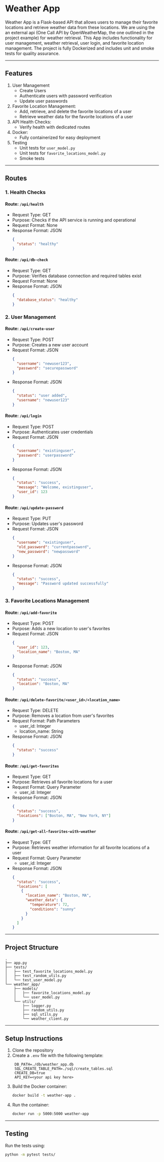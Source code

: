 # Weather App

Weather App is a Flask-based API that allows users to manage their favorite locations and retrieve weather data from these locations.
We are using the an external api (One Call API by OpenWeatherMap, the one outlined in the project example) for weather retrieval.
This App includes functionality for user management, weather retrieval, user login, and favorite location management.
The project is fully Dockerized and includes unit and smoke tests for quality assurance.

---

## Features

1. User Management
   - Create Users
   - Authenticate users with password verification
   - Update user passwords
2. Favorite Location Management:
   - Add, retrieve, and delete the favorite locations of a user
   - Retrieve weather data for the favorite locations of a user
3. API Health Checks:
   - Verify health with dedicated routes
4. Docker:
   - Fully containerized for easy deployment
5. Testing
   - Unit tests for `user_model.py`
   - Unit tests for `favorite_locations_model.py`
   - Smoke tests

---

## Routes

### 1. Health Checks

#### Route: `/api/health`

- Request Type: GET
- Purpose: Checks if the API service is running and operational
- Request Format: None
- Response Format: JSON
  ```json
  {
    "status": "healthy"
  }
  ```

#### Route: `/api/db-check`

- Request Type: GET
- Purpose: Verifies database connection and required tables exist
- Request Format: None
- Response Format: JSON
  ```json
  {
    "database_status": "healthy"
  }
  ```

### 2. User Management

#### Route: `/api/create-user`

- Request Type: POST
- Purpose: Creates a new user account
- Request Format: JSON
  ```json
  {
    "username": "newuser123",
    "password": "securepassword"
  }
  ```
- Response Format: JSON
  ```json
  {
    "status": "user added",
    "username": "newuser123"
  }
  ```

#### Route: `/api/login`

- Request Type: POST
- Purpose: Authenticates user credentials
- Request Format: JSON
  ```json
  {
    "username": "existinguser",
    "password": "userpassword"
  }
  ```
- Response Format: JSON
  ```json
  {
    "status": "success",
    "message": "Welcome, existinguser",
    "user_id": 123
  }
  ```

#### Route: `/api/update-password`

- Request Type: PUT
- Purpose: Updates user's password
- Request Format: JSON
  ```json
  {
    "username": "existinguser",
    "old_password": "currentpassword",
    "new_password": "newpassword"
  }
  ```
- Response Format: JSON
  ```json
  {
    "status": "success",
    "message": "Password updated successfully"
  }
  ```

### 3. Favorite Locations Management

#### Route: `/api/add-favorite`

- Request Type: POST
- Purpose: Adds a new location to user's favorites
- Request Format: JSON
  ```json
  {
    "user_id": 123,
    "location_name": "Boston, MA"
  }
  ```
- Response Format: JSON
  ```json
  {
    "status": "success",
    "location": "Boston, MA"
  }
  ```

#### Route: `/api/delete-favorite/<user_id>/<location_name>`

- Request Type: DELETE
- Purpose: Removes a location from user's favorites
- Request Format: Path Parameters
  - user_id: Integer
  - location_name: String
- Response Format: JSON
  ```json
  {
    "status": "success"
  }
  ```

#### Route: `/api/get-favorites`

- Request Type: GET
- Purpose: Retrieves all favorite locations for a user
- Request Format: Query Parameter
  - user_id: Integer
- Response Format: JSON
  ```json
  {
    "status": "success",
    "locations": ["Boston, MA", "New York, NY"]
  }
  ```

#### Route: `/api/get-all-favorites-with-weather`

- Request Type: GET
- Purpose: Retrieves weather information for all favorite locations of a user
- Request Format: Query Parameter
  - user_id: Integer
- Response Format: JSON
  ```json
  {
    "status": "success",
    "locations": [
      {
        "location_name": "Boston, MA",
        "weather_data": {
          "temperature": 72,
          "conditions": "sunny"
        }
      }
    ]
  }
  ```

---

## Project Structure

```
.
├── app.py
├── tests/
│   ├── test_favorite_locations_model.py
│   ├── test_random_utils.py
│   └── test_user_model.py
└── weather_app/
    ├── models/
    │   ├── favorite_locations_model.py
    │   └── user_model.py
    └── utils/
        ├── logger.py
        ├── random_utils.py
        ├── sql_utils.py
        └── weather_client.py
```

---

## Setup Instructions

1. Clone the repository
2. Create a `.env` file with the following template:
   ```
    DB_PATH=./db/weather_app.db
    SQL_CREATE_TABLE_PATH=./sql/create_tables.sql
    CREATE_DB=true
    API_KEY=<your api key here>
   ```
3. Build the Docker container:
   ```bash
   docker build -t weather-app .
   ```
4. Run the container:
   ```bash
   docker run -p 5000:5000 weather-app
   ```

---

## Testing

Run the tests using:

```bash
python -m pytest tests/
```
